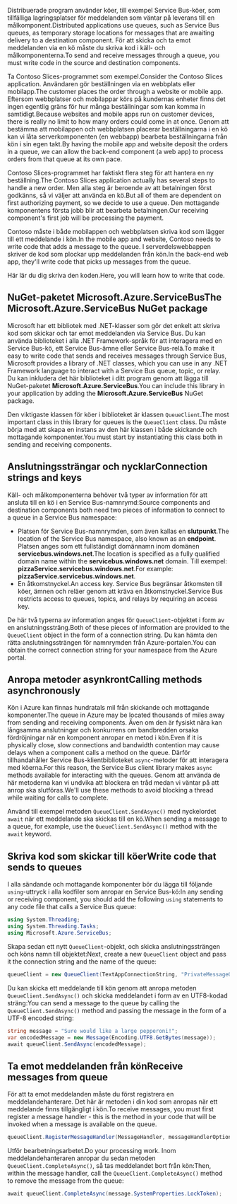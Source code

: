 <span data-ttu-id="d6569-101">Distribuerade program använder köer, till exempel Service Bus-köer, som tillfälliga lagringsplatser för meddelanden som väntar på leverans till en målkomponent.</span><span class="sxs-lookup"><span data-stu-id="d6569-101">Distributed applications use queues, such as Service Bus queues, as temporary storage locations for messages that are awaiting delivery to a destination component.</span></span> <span data-ttu-id="d6569-102">För att skicka och ta emot meddelanden via en kö måste du skriva kod i käll- och målkomponenterna.</span><span class="sxs-lookup"><span data-stu-id="d6569-102">To send and receive messages through a queue, you must write code in the source and destination components.</span></span>

<span data-ttu-id="d6569-103">Ta Contoso Slices-programmet som exempel.</span><span class="sxs-lookup"><span data-stu-id="d6569-103">Consider the Contoso Slices application.</span></span> <span data-ttu-id="d6569-104">Användaren gör beställningen via en webbplats eller mobilapp.</span><span class="sxs-lookup"><span data-stu-id="d6569-104">The customer places the order through a website or mobile app.</span></span> <span data-ttu-id="d6569-105">Eftersom webbplatser och mobilappar körs på kundernas enheter finns det ingen egentlig gräns för hur många beställningar som kan komma in samtidigt.</span><span class="sxs-lookup"><span data-stu-id="d6569-105">Because websites and mobile apps run on customer devices, there is really no limit to how many orders could come in at once.</span></span> <span data-ttu-id="d6569-106">Genom att bestämma att mobilappen och webbplatsen placerar beställningarna i en kö kan vi låta serverkomponenten (en webbapp) bearbeta beställningarna från kön i sin egen takt.</span><span class="sxs-lookup"><span data-stu-id="d6569-106">By having the mobile app and website deposit the orders in a queue, we can allow the back-end component (a web app) to process orders from that queue at its own pace.</span></span>

<span data-ttu-id="d6569-107">Contoso Slices-programmet har faktiskt flera steg för att hantera en ny beställning.</span><span class="sxs-lookup"><span data-stu-id="d6569-107">The Contoso Slices application actually has several steps to handle a new order.</span></span> <span data-ttu-id="d6569-108">Men alla steg är beroende av att betalningen först godkänns, så vi väljer att använda en kö.</span><span class="sxs-lookup"><span data-stu-id="d6569-108">But all of them are dependent on first authorizing payment, so we decide to use a queue.</span></span> <span data-ttu-id="d6569-109">Den mottagande komponentens första jobb blir att bearbeta betalningen.</span><span class="sxs-lookup"><span data-stu-id="d6569-109">Our receiving component's first job will be processing the payment.</span></span>

<span data-ttu-id="d6569-110">Contoso måste i både mobilappen och webbplatsen skriva kod som lägger till ett meddelande i kön.</span><span class="sxs-lookup"><span data-stu-id="d6569-110">In the mobile app and website, Contoso needs to write code that adds a message to the queue.</span></span> <span data-ttu-id="d6569-111">I serverdelswebbappen skriver de kod som plockar upp meddelanden från kön.</span><span class="sxs-lookup"><span data-stu-id="d6569-111">In the back-end web app, they'll write code that picks up messages from the queue.</span></span>

<span data-ttu-id="d6569-112">Här lär du dig skriva den koden.</span><span class="sxs-lookup"><span data-stu-id="d6569-112">Here, you will learn how to write that code.</span></span>

## <a name="the-microsoftazureservicebus-nuget-package"></a><span data-ttu-id="d6569-113">NuGet-paketet Microsoft.Azure.ServiceBus</span><span class="sxs-lookup"><span data-stu-id="d6569-113">The Microsoft.Azure.ServiceBus NuGet package</span></span>

<span data-ttu-id="d6569-114">Microsoft har ett bibliotek med .NET-klasser som gör det enkelt att skriva kod som skickar och tar emot meddelanden via Service Bus. Du kan använda biblioteket i alla .NET Framework-språk för att interagera med en Service Bus-kö, ett Service Bus-ämne eller Service Bus-relä.</span><span class="sxs-lookup"><span data-stu-id="d6569-114">To make it easy to write code that sends and receives messages through Service Bus, Microsoft provides a library of .NET classes, which you can use in any .NET Framework language to interact with a Service Bus queue, topic, or relay.</span></span> <span data-ttu-id="d6569-115">Du kan inkludera det här biblioteket i ditt program genom att lägga till NuGet-paketet **Microsoft.Azure.ServiceBus**.</span><span class="sxs-lookup"><span data-stu-id="d6569-115">You can include this library in your application by adding the **Microsoft.Azure.ServiceBus** NuGet package.</span></span>

<span data-ttu-id="d6569-116">Den viktigaste klassen för köer i biblioteket är klassen `QueueClient`.</span><span class="sxs-lookup"><span data-stu-id="d6569-116">The most important class in this library for queues is the `QueueClient` class.</span></span> <span data-ttu-id="d6569-117">Du måste börja med att skapa en instans av den här klassen i både skickande och mottagande komponenter.</span><span class="sxs-lookup"><span data-stu-id="d6569-117">You must start by instantiating this class both in sending and receiving components.</span></span>

## <a name="connection-strings-and-keys"></a><span data-ttu-id="d6569-118">Anslutningssträngar och nycklar</span><span class="sxs-lookup"><span data-stu-id="d6569-118">Connection strings and keys</span></span>

<span data-ttu-id="d6569-119">Käll- och målkomponenterna behöver två typer av information för att ansluta till en kö i en Service Bus-namnrymd:</span><span class="sxs-lookup"><span data-stu-id="d6569-119">Source components and destination components both need two pieces of information to connect to a queue in a Service Bus namespace:</span></span>

- <span data-ttu-id="d6569-120">Platsen för Service Bus-namnrymden, som även kallas en **slutpunkt**.</span><span class="sxs-lookup"><span data-stu-id="d6569-120">The location of the Service Bus namespace, also known as an **endpoint**.</span></span> <span data-ttu-id="d6569-121">Platsen anges som ett fullständigt domännamn inom domänen **servicebus.windows.net**.</span><span class="sxs-lookup"><span data-stu-id="d6569-121">The location is specified as a fully qualified domain name within the **servicebus.windows.net** domain.</span></span> <span data-ttu-id="d6569-122">Till exempel: **pizzaService.servicebus.windows.net**.</span><span class="sxs-lookup"><span data-stu-id="d6569-122">For example: **pizzaService.servicebus.windows.net**.</span></span>
- <span data-ttu-id="d6569-123">En åtkomstnyckel.</span><span class="sxs-lookup"><span data-stu-id="d6569-123">An access key.</span></span> <span data-ttu-id="d6569-124">Service Bus begränsar åtkomsten till köer, ämnen och reläer genom att kräva en åtkomstnyckel.</span><span class="sxs-lookup"><span data-stu-id="d6569-124">Service Bus restricts access to queues, topics, and relays by requiring an access key.</span></span>

<span data-ttu-id="d6569-125">De här två typerna av information anges för `QueueClient`-objektet i form av en anslutningssträng.</span><span class="sxs-lookup"><span data-stu-id="d6569-125">Both of these pieces of information are provided to the `QueueClient` object in the form of a connection string.</span></span> <span data-ttu-id="d6569-126">Du kan hämta den rätta anslutningssträngen för namnrymden från Azure-portalen.</span><span class="sxs-lookup"><span data-stu-id="d6569-126">You can obtain the correct connection string for your namespace from the Azure portal.</span></span>

## <a name="calling-methods-asynchronously"></a><span data-ttu-id="d6569-127">Anropa metoder asynkront</span><span class="sxs-lookup"><span data-stu-id="d6569-127">Calling methods asynchronously</span></span>

<span data-ttu-id="d6569-128">Kön i Azure kan finnas hundratals mil från skickande och mottagande komponenter.</span><span class="sxs-lookup"><span data-stu-id="d6569-128">The queue in Azure may be located thousands of miles away from sending and receiving components.</span></span> <span data-ttu-id="d6569-129">Även om den är fysiskt nära kan långsamma anslutningar och konkurrens om bandbredden orsaka fördröjningar när en komponent anropar en metod i kön.</span><span class="sxs-lookup"><span data-stu-id="d6569-129">Even if it is physically close, slow connections and bandwidth contention may cause delays when a component calls a method on the queue.</span></span> <span data-ttu-id="d6569-130">Därför tillhandahåller Service Bus-klientbiblioteket `async`-metoder för att interagera med köerna.</span><span class="sxs-lookup"><span data-stu-id="d6569-130">For this reason, the Service Bus client library makes `async` methods available for interacting with the queues.</span></span> <span data-ttu-id="d6569-131">Genom att använda de här metoderna kan vi undvika att blockera en tråd medan vi väntar på att anrop ska slutföras.</span><span class="sxs-lookup"><span data-stu-id="d6569-131">We'll use these methods to avoid blocking a thread while waiting for calls to complete.</span></span>

<span data-ttu-id="d6569-132">Använd till exempel metoden `QueueClient.SendAsync()` med nyckelordet `await` när ett meddelande ska skickas till en kö.</span><span class="sxs-lookup"><span data-stu-id="d6569-132">When sending a message to a queue, for example, use the `QueueClient.SendAsync()` method with the `await` keyword.</span></span>

## <a name="write-code-that-sends-to-queues"></a><span data-ttu-id="d6569-133">Skriva kod som skickar till köer</span><span class="sxs-lookup"><span data-stu-id="d6569-133">Write code that sends to queues</span></span> 

<span data-ttu-id="d6569-134">I alla sändande och mottagande komponenter bör du lägga till följande `using`-uttryck i alla kodfiler som anropar en Service Bus-kö:</span><span class="sxs-lookup"><span data-stu-id="d6569-134">In any sending or receiving component, you should add the following `using` statements to any code file that calls a Service Bus queue:</span></span>

```C#
using System.Threading;
using System.Threading.Tasks;
using Microsoft.Azure.ServiceBus;
```

<span data-ttu-id="d6569-135">Skapa sedan ett nytt `QueueClient`-objekt, och skicka anslutningssträngen och köns namn till objektet:</span><span class="sxs-lookup"><span data-stu-id="d6569-135">Next, create a new `QueueClient` object and pass it the connection string and the name of the queue:</span></span>

```C#
queueClient = new QueueClient(TextAppConnectionString, "PrivateMessageQueue");
```

<span data-ttu-id="d6569-136">Du kan skicka ett meddelande till kön genom att anropa metoden `QueueClient.SendAsync()` och skicka meddelandet i form av en UTF8-kodad sträng:</span><span class="sxs-lookup"><span data-stu-id="d6569-136">You can send a message to the queue by calling the `QueueClient.SendAsync()` method and passing the message in the form of a UTF-8 encoded string:</span></span>

```C#
string message = "Sure would like a large pepperoni!";
var encodedMessage = new Message(Encoding.UTF8.GetBytes(message));
await queueClient.SendAsync(encodedMessage);
```

## <a name="receive-messages-from-queue"></a><span data-ttu-id="d6569-137">Ta emot meddelanden från kön</span><span class="sxs-lookup"><span data-stu-id="d6569-137">Receive messages from queue</span></span>

<span data-ttu-id="d6569-138">För att ta emot meddelanden måste du först registrera en meddelandehanterare. Det här är metoden i din kod som anropas när ett meddelande finns tillgängligt i kön.</span><span class="sxs-lookup"><span data-stu-id="d6569-138">To receive messages, you must first register a message handler - this is the method in your code that will be invoked when a message is available on the queue.</span></span>

```C#
queueClient.RegisterMessageHandler(MessageHandler, messageHandlerOptions);
```

<span data-ttu-id="d6569-139">Utför bearbetningsarbetet.</span><span class="sxs-lookup"><span data-stu-id="d6569-139">Do your processing work.</span></span> <span data-ttu-id="d6569-140">Inom meddelandehanteraren anropar du sedan metoden `QueueClient.CompleteAsync()`, så tas meddelandet bort från kön:</span><span class="sxs-lookup"><span data-stu-id="d6569-140">Then, within the message handler, call the `QueueClient.CompleteAsync()` method to remove the message from the queue:</span></span>

```C#
await queueClient.CompleteAsync(message.SystemProperties.LockToken);
```
    